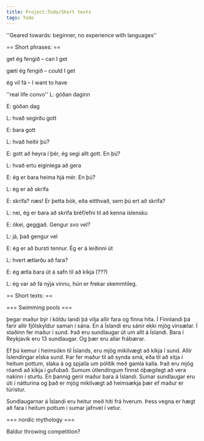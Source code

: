 ```yaml
---
title: Project:Todo/Short texts
tags: Todo
---
```


''Geared towards: beginner, no experience with languages''

== Short phrases: ==

get ég fengið – can I get

gæti ég fengið – could I get

ég vil fá – I want to have

''real life convo'' L: góðan daginn

E: góðan dag

L: hvað segirðu gott

E: bara gott

L: hvað heitir þú?

E: gott að heyra í þér, ég segi allt gott. En þú?

L: hvað ertu eiginlega að gera

E: ég er bara heima hjá mér. En þú?

L: ég er að skrifa

E: skrifa? næs! Er þetta bók, eða eitthvað, sem þú ert að skrifa?

L: nei, ég er bara að skrifa bréf/efni til að kenna íslensku

E: ókei, geggjað. Gengur svo vel?

L: já, það gengur vel

E: ég er að bursti tennur. Ég er á leiðinni út

L: hvert ætlarðu að fara?

E: ég ætla bara út á safn til að kíkja (???)

L: ég var að fá nýja vinnu, hún er frekar skemmtileg.

== Short texts: ==

=== Swimming pools ===

þegar maður býr í köldu landi þá vilja allir fara og finna hita. Í Finnlandi þá farir allir fjölskyldur saman í sána. En á Íslandi eru sánir ekki mjög vinsælar. Í staðinn fer maður í sund. Það eru sundlaugar út um allt á Íslandi. Bara í Reykjavík eru 13 sundlaugar. Og þær eru allar frábærar.

Ef þú kemur í heimsókn til Íslands, eru mjög mikilvægt að kíkja í sund. Allir Íslendingar elska sund. Þar fer maður til að synda smá, eða til að sitja í heitum pottum, slaka á og spjalla um pólítík með gamla kalla. Það eru mjög róandi að kíkja í gufubað. Sumum útlendingum finnst óþægilegt að vera nakinn í sturtu. En þannig gerir maður bara á Íslandi. Sumar sundlaugar eru úti í nátturina og það er mjög mikilvægt að heimsækja þær ef maður er túristur.

Sundlaugarnar á Íslandi eru heitur með hiti frá hverum. Þess vegna er hægt að fara í heitum pottum í sumar jafnvel í vetur.

=== nordic mythology ===

Baldur throwing competition?

